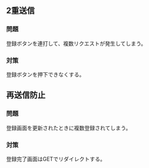## 2重送信
### 問題
登録ボタンを連打して、複数リクエストが発生してしまう。

### 対策
登録ボタンを押下できなくする。

## 再送信防止
### 問題
登録画面を更新されたときに複数登録されてしまう。

### 対策
登録完了画面はGETでリダイレクトする。